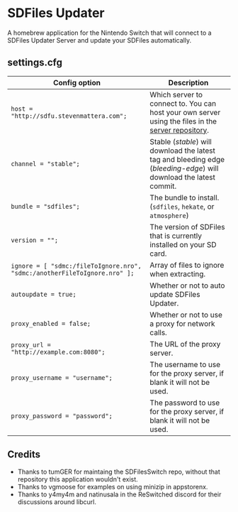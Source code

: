 # SDFiles Updater

A homebrew application for the Nintendo Switch that will connect to a SDFiles Updater Server and update your SDFiles automatically.

## settings.cfg

| Config option                                                              | Description
| -------------------------------------------------------------------------- | ---
| `host = "http://sdfu.stevenmattera.com";`                                  | Which server to connect to. You can host your own server using the files in the [server repository](https://github.com/StevenMattera/SDFilesUpdaterServer).
| `channel = "stable";`                                                      | Stable (*stable*) will download the latest tag and bleeding edge (*bleeding-edge*) will download the latest commit.
| `bundle = "sdfiles";`                                                      | The bundle to install. (`sdfiles`, `hekate`, or `atmosphere`)
| `version = "";`                                                            | The version of SDFiles that is currently installed on your SD card.
| `ignore = [ "sdmc:/fileToIgnore.nro", "sdmc:/anotherFileToIgnore.nro" ];`  | Array of files to ignore when extracting.
| `autoupdate = true;`                                                       | Whether or not to auto update SDFiles Updater.
| `proxy_enabled = false;`                                                   | Whether or not to use a proxy for network calls.
| `proxy_url = "http://example.com:8080";`                                   | The URL of the proxy server.
| `proxy_username = "username";`                                             | The username to use for the proxy server, if blank it will not be used.
| `proxy_password = "password";`                                             | The password to use for the proxy server, if blank it will not be used.

## Credits

* Thanks to tumGER for maintaing the SDFilesSwitch repo, without that repository this application wouldn't exist.
* Thanks to vgmoose for examples on using minizip in appstorenx.
* Thanks to y4my4m and natinusala in the ReSwitched discord for their discussions around libcurl.
